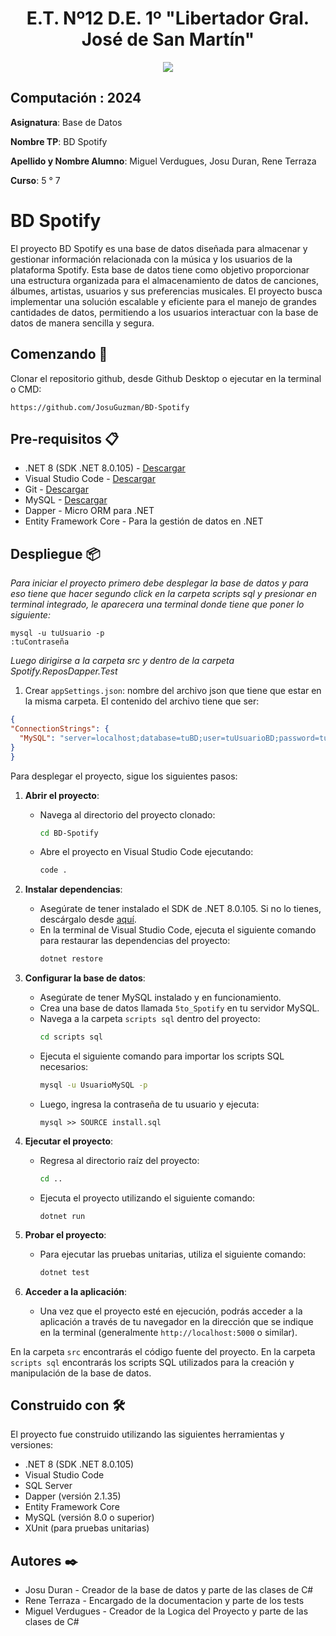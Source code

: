 <h1 align="center"> E.T. Nº12 D.E. 1º "Libertador Gral. José de San Martín" </h1>
<p align="center">
  <img src="https://et12.edu.ar/imgs/et12.gif">
</p>

## Computación : 2024

**Asignatura**: Base de Datos

**Nombre TP**: BD Spotify

**Apellido y Nombre Alumno**: Miguel Verdugues, Josu Duran, Rene Terraza

**Curso**: 5 ° 7

# BD Spotify

El proyecto BD Spotify es una base de datos diseñada para almacenar y gestionar información relacionada con la música y los usuarios de la plataforma Spotify. Esta base de datos tiene como objetivo proporcionar una estructura organizada para el almacenamiento de datos de canciones, álbumes, artistas, usuarios y sus preferencias musicales. El proyecto busca implementar una solución escalable y eficiente para el manejo de grandes cantidades de datos, permitiendo a los usuarios interactuar con la base de datos de manera sencilla y segura.

## Comenzando 🚀

Clonar el repositorio github, desde Github Desktop o ejecutar en la terminal o CMD:

```
https://github.com/JosuGuzman/BD-Spotify
```

## Pre-requisitos 📋

- .NET 8 (SDK .NET 8.0.105) - [Descargar](https://dotnet.microsoft.com/es-es/download/dotnet/8.0)
- Visual Studio Code - [Descargar](https://code.visualstudio.com/#alt-downloads)
- Git - [Descargar](https://git-scm.com/downloads)
- MySQL - [Descargar](https://dev.mysql.com/downloads/mysql/)
- Dapper - Micro ORM para .NET
- Entity Framework Core - Para la gestión de datos en .NET

## Despliegue 📦

_Para iniciar el proyecto primero debe desplegar la base de datos y para eso tiene que hacer segundo click en la carpeta scripts sql_
_y presionar en terminal integrado, le aparecera una terminal donde tiene que poner lo siguiente:_

```
mysql -u tuUsuario -p 
:tuContraseña
```

_Luego dirigirse a la carpeta src y dentro de la carpeta Spotify.ReposDapper.Test_

1. Crear `appSettings.json`: nombre del archivo json que tiene que estar en la misma carpeta.
El contenido del archivo tiene que ser:  
  ```json
  {
  "ConnectionStrings": {
    "MySQL": "server=localhost;database=tuBD;user=tuUsuarioBD;password=tuPass"
  }
  }
  ```

Para desplegar el proyecto, sigue los siguientes pasos:


1. **Abrir el proyecto**:
   - Navega al directorio del proyecto clonado:
     ``` bash
     cd BD-Spotify
     ```
   - Abre el proyecto en Visual Studio Code ejecutando:
     ``` bash
     code .
     ```

2. **Instalar dependencias**:
   - Asegúrate de tener instalado el SDK de .NET 8.0.105. Si no lo tienes, descárgalo desde [aquí](https://dotnet.microsoft.com/es-es/download/dotnet/8.0).
   - En la terminal de Visual Studio Code, ejecuta el siguiente comando para restaurar las dependencias del proyecto:
     ``` bash
     dotnet restore
     ```

3. **Configurar la base de datos**:
   - Asegúrate de tener MySQL instalado y en funcionamiento.
   - Crea una base de datos llamada `5to_Spotify` en tu servidor MySQL.
   - Navega a la carpeta `scripts sql` dentro del proyecto:
     ``` bash
     cd scripts sql
     ```
   - Ejecuta el siguiente comando para importar los scripts SQL necesarios:
     ``` bash
     mysql -u UsuarioMySQL -p
     ```
   - Luego, ingresa la contraseña de tu usuario y ejecuta:
     ``` shell
     mysql >> SOURCE install.sql
     ```

4. **Ejecutar el proyecto**:
   - Regresa al directorio raíz del proyecto:
     ``` bash
     cd ..
     ```
   - Ejecuta el proyecto utilizando el siguiente comando:
     ```
     dotnet run
     ```

5. **Probar el proyecto**:
   - Para ejecutar las pruebas unitarias, utiliza el siguiente comando:
     ``` bash
     dotnet test
     ```

6. **Acceder a la aplicación**:
   - Una vez que el proyecto esté en ejecución, podrás acceder a la aplicación a través de tu navegador en la dirección que se indique en la terminal (generalmente `http://localhost:5000` o similar).

En la carpeta `src` encontrarás el código fuente del proyecto. En la carpeta `scripts sql` encontrarás los scripts SQL utilizados para la creación y manipulación de la base de datos.

## Construido con 🛠️

El proyecto fue construido utilizando las siguientes herramientas y versiones:

* .NET 8 (SDK .NET 8.0.105)
* Visual Studio Code
* SQL Server
* Dapper (versión 2.1.35)
* Entity Framework Core
* MySQL (versión 8.0 o superior)
* XUnit (para pruebas unitarias)


## Autores ✒️

* Josu Duran - Creador de la base de datos y parte de las clases de C#
* Rene Terraza - Encargado de la documentacion y parte de los tests
* Miguel Verdugues - Creador de la Logica del Proyecto y parte de las clases de C#